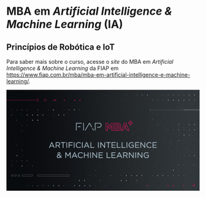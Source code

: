# MBA em *Artificial Intelligence & Machine Learning* (IA)

## Princípios de Robótica e IoT

Para saber mais sobre o curso, acesse o *site* do MBA em *Artificial Intelligence & Machine Learning* da FIAP em https://www.fiap.com.br/mba/mba-em-artificial-intelligence-e-machine-learning/.

![FIAP MBA](../img/ai1.png)
